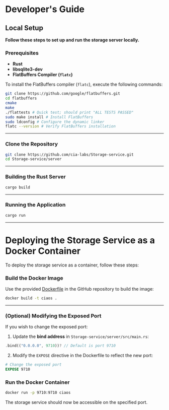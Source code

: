 # Developer's Guide

## Local Setup  
**Follow these steps to set up and run the storage server locally.**  

### Prerequisites  

- **Rust**  
- **libsqlite3-dev**  
- **FlatBuffers Compiler (`flatc`)**  

To install the FlatBuffers compiler (`flatc`), execute the following commands:  

```bash
git clone https://github.com/google/flatbuffers.git
cd flatbuffers
cmake
make
./flattests # Quick test; should print "ALL TESTS PASSED"
sudo make install # Install FlatBuffers
sudo ldconfig # Configure the dynamic linker
flatc --version # Verify FlatBuffers installation
```  

---

### Clone the Repository  

```bash
git clone https://github.com/cia-labs/Storage-service.git
cd Storage-service/server
```  

---

### Building the Rust Server  

```bash
cargo build
```  

---

### Running the Application  

```bash
cargo run
```  

---

# Deploying the Storage Service as a Docker Container  

To deploy the storage service as a container, follow these steps:  

### Build the Docker Image  

Use the provided [Dockerfile](https://github.com/cia-labs/Storage-service/blob/main/Dockerfile) in the GitHub repository to build the image:  

```bash
docker build -t ciaos .
```  
---
### (Optional) Modifying the Exposed Port   

If you wish to change the exposed port:  

1. Update the **bind address** in `Storage-service/server/src/main.rs`:  

```rust
.bind(("0.0.0.0", 9710))? // Default is port 9710
```  

2. Modify the `EXPOSE` directive in the Dockerfile to reflect the new port:  

```dockerfile
# Change the exposed port
EXPOSE 9710
```  

### Run the Docker Container  

```bash
docker run -p 9710:9710 ciaos
```  

The storage service should now be accessible on the specified port.
